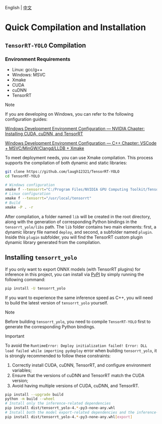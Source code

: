 English | [中文](../cn/build_and_install.md)

# Quick Compilation and Installation

## `TensorRT-YOLO` Compilation

### Environment Requirements

- Linux: gcc/g++
- Windows: MSVC
- Xmake
- CUDA
- cuDNN
- TensorRT

> [!NOTE]  
> If you are developing on Windows, you can refer to the following configuration guides:
> 
> [Windows Development Environment Configuration — NVIDIA Chapter: Installing CUDA, cuDNN, and TensorRT](https://www.cnblogs.com/laugh12321/p/17830096.html) 
> 
> [Windows Development Environment Configuration — C++ Chapter: VSCode + MSVC/MinGW/Clangd/LLDB + Xmake](https://www.cnblogs.com/laugh12321/p/17827624.html) 

To meet deployment needs, you can use Xmake compilation. This process supports the compilation of both dynamic and static libraries:

```bash
git clone https://github.com/laugh12321/TensorRT-YOLO 
cd TensorRT-YOLO

# Windows configuration
xmake f --tensorrt="C:/Program Files/NVIDIA GPU Computing Toolkit/TensorRT/v10.3.0.26"
# Linux configuration
xmake f --tensorrt="/usr/local/tensorrt"
# Build
xmake -P . -r
```

After compilation, a folder named `lib` will be created in the root directory, along with the generation of corresponding Python bindings in the `tensorrt_yolo/libs` path. The `lib` folder contains two main elements: first, a dynamic library file named `deploy`, and second, a subfolder named `plugin`. Inside this `plugin` subfolder, you will find the TensorRT custom plugin dynamic library generated from the compilation.

## Installing `tensorrt_yolo`

If you only want to export ONNX models (with TensorRT plugins) for inference in this project, you can install via [PyPI](https://pypi.org/project/tensorrt-yolo) by simply running the following command:

```bash
pip install -U tensorrt_yolo
```

If you want to experience the same inference speed as C++, you will need to build the latest version of `tensorrt_yolo` yourself.

> [!NOTE]  
> Before building `tensorrt_yolo`, you need to compile `TensorRT-YOLO` first to generate the corresponding Python bindings.
> 

> [!IMPORTANT]   
> To avoid the `RuntimeError: Deploy initialization failed! Error: DLL load failed while importing pydeploy` error when building `tensorrt_yolo`, it is strongly recommended to follow these constraints:
>
> 1. Correctly install CUDA, cuDNN, TensorRT, and configure environment variables;
> 2. Ensure that the versions of cuDNN and TensorRT match the CUDA version;
> 3. Avoid having multiple versions of CUDA, cuDNN, and TensorRT.

```bash
pip install --upgrade build
python -m build --wheel
# Install only the inference-related dependencies
pip install dist/tensorrt_yolo-4.*-py3-none-any.whl
# Install both the model export-related dependencies and the inference-related dependencies
pip install dist/tensorrt_yolo-4.*-py3-none-any.whl[export]
```
